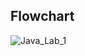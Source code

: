 
## Flowchart

![Java_Lab_1](https://github.com/sanjanasengar/22122042-MDS273L-JAVA/assets/118044793/f26fe04d-acdb-421f-a6f9-c62d2e65ea4b)
